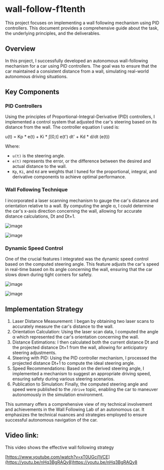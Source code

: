 # wall-follow-f1tenth
This project focuses on implementing a wall following mechanism using PID controllers. This document provides a comprehensive guide about the task, the underlying principles, and the deliverables.


## Overview

In this project, I successfully developed an autonomous wall-following mechanism for a car using PID controllers. The goal was to ensure that the car maintained a consistent distance from a wall, simulating real-world autonomous driving situations.

## Key Components

### PID Controllers

Using the principles of Proportional-Integral-Derivative (PID) controllers, I implemented a control system that adjusted the car's steering based on its distance from the wall. The controller equation I used is:

u(t) = Kp * e(t) + Ki * ∫[0,t] e(t') dt' + Kd * d/dt (e(t))


Where:
- `u(t)` is the steering angle.
- `e(t)` represents the error, or the difference between the desired and actual distance to the wall.
- `Kp`, `Ki`, and `Kd` are weights that I tuned for the proportional, integral, and derivative components to achieve optimal performance.

### Wall Following Technique

I incorporated a laser scanning mechanism to gauge the car's distance and orientation relative to a wall. By computing the angle α, I could determine the car's x-axis direction concerning the wall, allowing for accurate distance calculations, Dt and Dt+1.

![image](https://github.com/Saibernard/wall-follow-f1tenth/assets/112599512/451accb0-9a59-4c37-81b3-b4ac6100a971)


![image](https://github.com/Saibernard/wall-follow-f1tenth/assets/112599512/bd033bc5-2ab6-47ed-bb01-6bf2f9b52b79)


### Dynamic Speed Control

One of the crucial features I integrated was the dynamic speed control based on the computed steering angle. This feature adjusts the car's speed in real-time based on its angle concerning the wall, ensuring that the car slows down during tight corners for safety.

![image](https://github.com/Saibernard/wall-follow-f1tenth/assets/112599512/e3efdb6c-1490-481e-a276-aa6e4d45b656)

![image](https://github.com/Saibernard/wall-follow-f1tenth/assets/112599512/7f21c06c-832b-49d4-ad46-d9c5b64ed858)



## Implementation Strategy

1. Laser Distance Measurement: I began by obtaining two laser scans to accurately measure the car's distance to the wall.
2. Orientation Calculation: Using the laser scan data, I computed the angle α which represented the car's orientation concerning the wall.
3. Distance Estimations: I then calculated both the current distance Dt and the projected distance Dt+1 from the wall, allowing for anticipatory steering adjustments.
4. Steering with PID: Using the PID controller mechanism, I processed the projected distance Dt+1 to compute the ideal steering angle.
5. Speed Recommendations: Based on the derived steering angle, I implemented a mechanism to suggest an appropriate driving speed, ensuring safety during various steering scenarios.
6. Publication to Simulation: Finally, the computed steering angle and speed were published to the `/drive` topic, enabling the car to maneuver autonomously in the simulation environment.

This summary offers a comprehensive view of my technical involvement and achievements in the Wall Following Lab of an autonomous car. It emphasizes the technical nuances and strategies employed to ensure successful autonomous navigation of the car.


## Video link:

This video shows the effective wall following strategy

[https://www.youtube.com/watch?v=xT0UGcj1VCE](https://youtu.be/nHq3BgRAQy8)https://youtu.be/nHq3BgRAQy8

